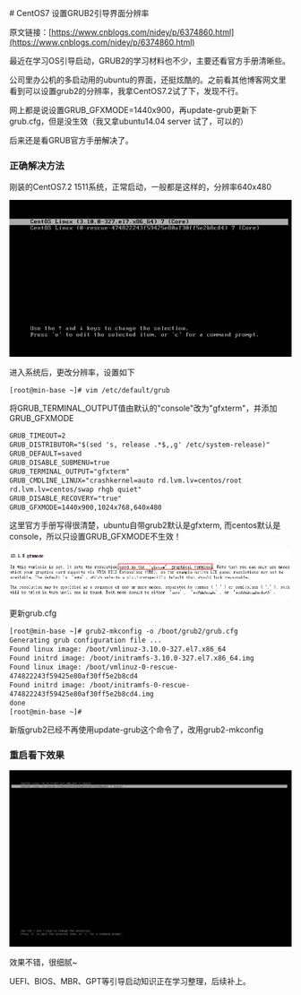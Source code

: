 ﻿﻿﻿# CentOS7 设置GRUB2引导界面分辨率


原文链接：[https://www.cnblogs.com/nidey/p/6374860.html](https://www.cnblogs.com/nidey/p/6374860.html)

最近在学习OS引导启动，GRUB2的学习材料也不少，主要还看官方手册清晰些。

公司里办公机的多启动用的ubuntu的界面，还挺炫酷的。之前看其他博客网文里看到可以设置grub2的分辨率，我拿CentOS7.2试了下，发现不行。

网上都是说设置GRUB_GFXMODE=1440x900，再update-grub更新下grub.cfg，但是没生效（我又拿ubuntu14.04 server 试了，可以的）

后来还是看GRUB官方手册解决了。

### 正确解决方法

刚装的CentOS7.2 1511系统，正常启动，一般都是这样的，分辨率640x480

![login_1](./images/495966-20170207163254744-801406952.png "原始界面")


进入系统后，更改分辨率，设置如下

```
[root@min-base ~]# vim /etc/default/grub
```

将GRUB_TERMINAL_OUTPUT值由默认的"console"改为"gfxterm"，并添加GRUB_GFXMODE

```
GRUB_TIMEOUT=2
GRUB_DISTRIBUTOR="$(sed 's, release .*$,,g' /etc/system-release)"
GRUB_DEFAULT=saved
GRUB_DISABLE_SUBMENU=true
GRUB_TERMINAL_OUTPUT="gfxterm"
GRUB_CMDLINE_LINUX="crashkernel=auto rd.lvm.lv=centos/root rd.lvm.lv=centos/swap rhgb quiet"
GRUB_DISABLE_RECOVERY="true"
GRUB_GFXMODE=1440x900,1024x768,640x480
```
 

这里官方手册写得很清楚，ubuntu自带grub2默认是gfxterm, 而centos默认是console，所以只设置GRUB_GFXMODE不生效！

![gfxmode](./images/495966-20170207163845791-413031198.png "gfxmode")

更新grub.cfg

```
[root@min-base ~]# grub2-mkconfig -o /boot/grub2/grub.cfg 
Generating grub configuration file ...
Found linux image: /boot/vmlinuz-3.10.0-327.el7.x86_64
Found initrd image: /boot/initramfs-3.10.0-327.el7.x86_64.img
Found linux image: /boot/vmlinuz-0-rescue-474822243f59425e80af30ff5e2b8cd4
Found initrd image: /boot/initramfs-0-rescue-474822243f59425e80af30ff5e2b8cd4.img
done
[root@min-base ~]#
```

新版grub2已经不再使用update-grub这个命令了，改用grub2-mkconfig


### 重启看下效果

![login_2](./images/495966-20170207164112776-1450585611.png "修改后界面")

效果不错，很细腻~

UEFI、BIOS、MBR、GPT等引导启动知识正在学习整理，后续补上。


